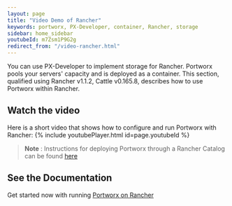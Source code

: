 ```yaml
---
layout: page
title: "Video Demo of Rancher"
keywords: portworx, PX-Developer, container, Rancher, storage
sidebar: home_sidebar
youtubeId: m7Zsm1P9G2g
redirect_from: "/video-rancher.html"
---
```

You can use PX-Developer to implement storage for Rancher. Portworx pools your servers' capacity and is deployed as a container. This section, qualified using Rancher v1.1.2, Cattle v0.165.8, describes how to use Portworx within Rancher.

## Watch the video
Here is a short video that shows how to configure and run Portworx with Rancher:
{% include youtubePlayer.html id=page.youtubeId %}

>**Note** : Instructions for deploying Portworx through a Rancher Catalog can be found [here](https://github.com/portworx/rancher)

## See the Documentation
Get started now with running [Portworx on Rancher](/run-with-rancher.html)

